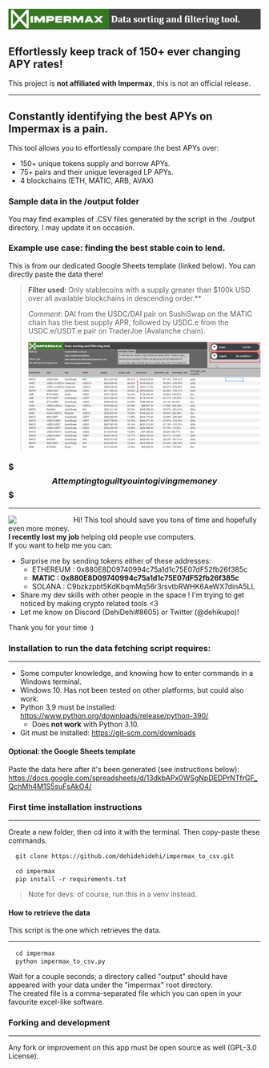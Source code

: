 ![](imgs/impermax_title.png)
## Effortlessly keep track of 150+ ever changing APY rates!

This project is **not affiliated with Impermax**, this is not an official release.
___
## Constantly identifying the best APYs on Impermax is a pain.
This tool allows you to effortlessly compare the best APYs over:
- 150+ unique tokens supply and borrow APYs.
- 75+ pairs and their unique leveraged LP APYs.
- 4 blockchains (ETH, MATIC, ARB, AVAX)

### Sample data in the /output folder
You may find examples of .CSV files generated by the script in the ./output directory. I may update it on occasion.

### Example use case: finding the best stable coin to lend.
This is from our dedicated Google Sheets template (linked below). You can directly paste the data there!
> **Filter used**: Only stablecoins with a supply greater than $100k USD over all available blockchains in descending order.**
> 
>*Comment*: DAI from the USDC/DAI pair on SushiSwap on the MATIC chain has the best supply APR, followed by USDC.e from the USDC.e/USDT.e pair on TraderJoe (Avalanche chain).
>
> ![](imgs/impermax_example_usage.png)

### $$$ Attempting to guilt you into giving me money $$$
___
<img align="left" width="80" style="margin-right: 50px; margin-bottom: 0px;" src="https://preview.redd.it/yvkkz5ibdqs71.jpg?width=960&crop=smart&auto=webp&s=7c50d6477cf9f8d6b91d21006c3dd28ddb6da3de">  

Hi! This tool should save you tons of time and hopefully even more money.   
**I recently lost my job** helping old people use computers.  
If you want to help me you can:

-  Surprise me by sending tokens either of these addresses:
   -  ETHEREUM : 0x880E8D09740994c75a1d1c75E07dF52fb26f385c  
   -  **MATIC : 0x880E8D09740994c75a1d1c75E07dF52fb26f385c**  
   -  SOLANA : C9bzkzpbt5KdKbqmMq56r3rsvtbRWHK6AeWX7dinA5LL
-  Share my dev skills with other people in the space ! I'm trying to get noticed by making crypto related tools <3
-  Let me know on Discord (DehiDehi#8605) or Twitter (@dehikupo)!  

Thank you for your time :)


### Installation to run the data fetching script requires:
___
- Some computer knowledge, and knowing how to enter commands in a Windows terminal.
- Windows 10. Has not been tested on other platforms, but could also work.
- Python 3.9 must be installed: https://www.python.org/downloads/release/python-390/
  - Does **not work** with Python 3.10.
- Git must be installed: https://git-scm.com/downloads

#### Optional: the Google Sheets template
Paste the data here after it's been generated (see instructions below): https://docs.google.com/spreadsheets/d/13dkbAPx0WSgNpDEDPrNTfrGF_QchMh4M1S5suFsAkO4/

### First time installation instructions
___
Create a new folder, then cd into it with the terminal. Then copy-paste these commands.
```console
  git clone https://github.com/dehidehidehi/impermax_to_csv.git
 ```

```console
  cd impermax
  pip install -r requirements.txt
 ```

>Note for devs: of course, run this in a venv instead.

#### How to retrieve the data
This script is the one which retrieves the data.
___
```console
  cd impermax
  python impermax_to_csv.py
```
Wait for a couple seconds; a directory called "output" should have appeared with your data under the "impermax" root directory.  
The created file is a comma-separated file which you can open in your favourite excel-like software.

### Forking and development
___
Any fork or improvement on this app must be open source as well (GPL-3.0 License).
